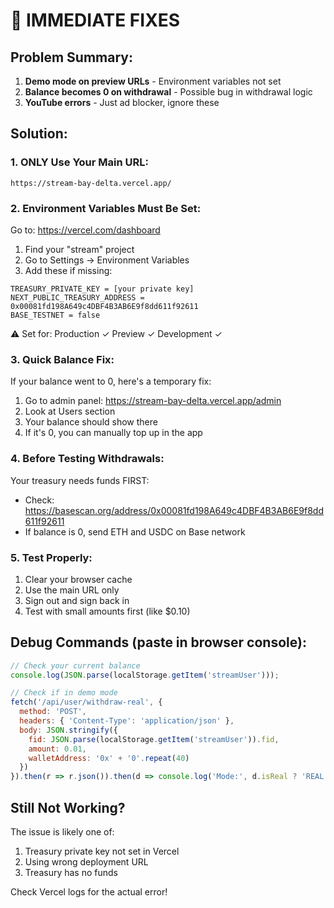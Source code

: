 # 🚨 IMMEDIATE FIXES

## Problem Summary:
1. **Demo mode on preview URLs** - Environment variables not set
2. **Balance becomes 0 on withdrawal** - Possible bug in withdrawal logic
3. **YouTube errors** - Just ad blocker, ignore these

## Solution:

### 1. ONLY Use Your Main URL:
```
https://stream-bay-delta.vercel.app/
```

### 2. Environment Variables Must Be Set:

Go to: https://vercel.com/dashboard

1. Find your "stream" project
2. Go to Settings → Environment Variables
3. Add these if missing:

```
TREASURY_PRIVATE_KEY = [your private key]
NEXT_PUBLIC_TREASURY_ADDRESS = 0x00081fd198A649c4DBF4B3AB6E9f8dd611f92611
BASE_TESTNET = false
```

⚠️ Set for: Production ✓ Preview ✓ Development ✓

### 3. Quick Balance Fix:

If your balance went to 0, here's a temporary fix:

1. Go to admin panel: https://stream-bay-delta.vercel.app/admin
2. Look at Users section
3. Your balance should show there
4. If it's 0, you can manually top up in the app

### 4. Before Testing Withdrawals:

Your treasury needs funds FIRST:
- Check: https://basescan.org/address/0x00081fd198A649c4DBF4B3AB6E9f8dd611f92611
- If balance is 0, send ETH and USDC on Base network

### 5. Test Properly:

1. Clear your browser cache
2. Use the main URL only
3. Sign out and sign back in
4. Test with small amounts first (like $0.10)

## Debug Commands (paste in browser console):

```javascript
// Check your current balance
console.log(JSON.parse(localStorage.getItem('streamUser')));

// Check if in demo mode
fetch('/api/user/withdraw-real', {
  method: 'POST',
  headers: { 'Content-Type': 'application/json' },
  body: JSON.stringify({
    fid: JSON.parse(localStorage.getItem('streamUser')).fid,
    amount: 0.01,
    walletAddress: '0x' + '0'.repeat(40)
  })
}).then(r => r.json()).then(d => console.log('Mode:', d.isReal ? 'REAL' : 'DEMO'));
```

## Still Not Working?

The issue is likely one of:
1. Treasury private key not set in Vercel
2. Using wrong deployment URL
3. Treasury has no funds

Check Vercel logs for the actual error!
